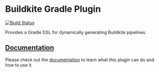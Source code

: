 # Buildkite Gradle Plugin

[![Build Status](https://badge.buildkite.com/9a1d9c36585e925d7b531e3f456a33de3bddda2a6db9ffee91.svg)](https://buildkite.com/widen/buildkite-gradle-plugin)

Provides a Gradle DSL for dynamically generating Buildkite pipelines.

## [Documentation]

Please check out the [documentation] to learn what this plugin can do and how to use it.


[documentation]: ***REMOVED***/buildkite-gradle-plugin/
